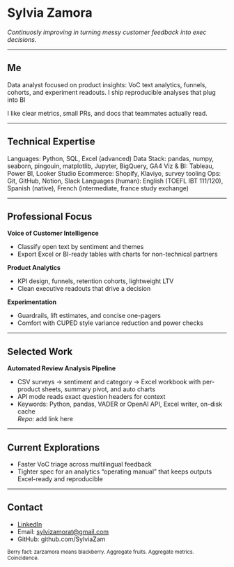 # Sylvia Zamora
*Continuosly improving in turning messy customer feedback into exec decisions.*

---

## Me
Data analyst focused on product insights: VoC text analytics, funnels, cohorts, and experiment readouts. I ship reproducible analyses that plug into BI

I like clear metrics, small PRs, and docs that teammates actually read.

---

## Technical Expertise
Languages: Python, SQL, Excel (advanced)
Data Stack: pandas, numpy, seaborn, pingouin, matplotlib, Jupyter, BigQuery, GA4
Viz & BI: Tableau, Power BI, Looker Studio
Ecommerce: Shopify, Klaviyo, survey tooling
Ops: Git, GitHub, Notion, Slack
Languages (human): English (TOEFL IBT 111/120), Spanish (native), French (intermediate, france study exchange)


---

## Professional Focus

**Voice of Customer Intelligence**
- Classify open text by sentiment and themes
- Export Excel or BI-ready tables with charts for non-technical partners

**Product Analytics**
- KPI design, funnels, retention cohorts, lightweight LTV
- Clean executive readouts that drive a decision

**Experimentation**
- Guardrails, lift estimates, and concise one-pagers
- Comfort with CUPED style variance reduction and power checks

---

## Selected Work

**Automated Review Analysis Pipeline**
- CSV surveys → sentiment and category → Excel workbook with per-product sheets, summary pivot, and auto charts
- API mode reads exact question headers for context
- Keywords: Python, pandas, VADER or OpenAI API, Excel writer, on-disk cache  
*Repo:* add link here

---

## Current Explorations
- Faster VoC triage across multilingual feedback
- Tighter spec for an analytics “operating manual” that keeps outputs Excel-ready and reproducible

---

## Contact
- [LinkedIn](https://www.linkedin.com/in/sylvia-zamora-b2101818b/)
- Email: sylvizamorat@gmail.com
- GitHub: github.com/SylviaZam

<sub>Berry fact: zarzamora means blackberry. Aggregate fruits. Aggregate metrics. Coincidence.</sub>
